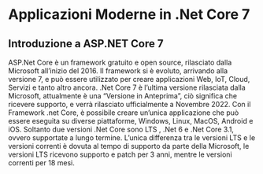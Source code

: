# Applicazioni Moderne in .Net Core 7

## Introduzione a ASP.NET Core 7 
ASP.Net Core è un framework gratuito e open source, rilasciato dalla Microsoft all’inizio del 2016.
Il framework si è evoluto, arrivando alla versione 7, e può essere utilizzato per creare applicazioni Web, IoT, Cloud, Servizi e tanto altro ancora.
.Net Core 7 è l’ultima versione rilasciata dalla Microsoft, attualmente è una “Versione in Anteprima”, ciò significa che ricevere supporto, e verrà rilasciato ufficialmente a Novembre 2022.
Con il Framework .net Core, è possibile creare un’unica applicazione che può essere eseguita su diverse piattaforme, Windows, Linux, MacOS, Android e iOS. 
Soltanto due versioni .Net Core sono LTS , .Net 6 e .Net Core 3.1, ovvero supportate a lungo termine. L’unica differenza tra le versioni LTS e le versioni correnti è dovuta al tempo di supporto da parte della Microsoft, le versioni LTS ricevono supporto e patch per 3 anni, mentre le versioni correnti per 18 mesi.

